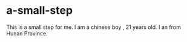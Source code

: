 # a-small-step
This is a small step for me.
I am a chinese boy , 21 years old. I an from Hunan Province. 
